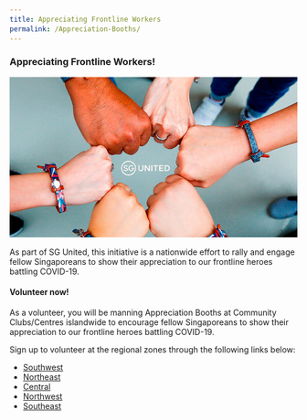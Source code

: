 ```yaml
---
title: Appreciating Frontline Workers
permalink: /Appreciation-Booths/
---
```


### Appreciating Frontline Workers! 

![Inclusive](/images/InclusiveInfo.jpg/)

As part of SG United, this initiative is a nationwide effort to rally and engage fellow Singaporeans to show their appreciation to our frontline heroes battling COVID-19.

#### Volunteer now! 

As a volunteer, you will be manning Appreciation Booths at Community Clubs/Centres islandwide to encourage fellow Singaporeans to show their appreciation to our frontline heroes battling COVID-19.

Sign up to volunteer at the regional zones through the following links below: 

- [Southwest](https://go.gov.sg/sw-appreciating-frontline-workers)
- [Northeast](https://go.gov.sg/ne-appreciating-frontline-workers) 
- [Central](https://go.gov.sg/cs-appreciating-frontline-workers)
- [Northwest](https://go.gov.sg/nw-appreciating-frontline-workers)
- [Southeast](https://go.gov.sg/se-appreciating-frontline-workers)
